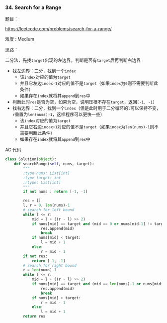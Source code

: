 ### 34. Search for a Range



题目：

 https://leetcode.com/problems/search-for-a-range/



难度 : Medium



思路：

二分法，先找```target```出现的左边界，判断是否有```target```后再判断右边界

- 找左边界：二分，找到一个```index```
    - 该```index```对应的值为```target```  
    - 并且它左边```index-1```对应的值不是```target```（如果```index```为```0```则不需要判断此条件）
    - 如果存在```index```就将其```append```到```res```中
- 判断此时```res```是否为空，如果为空，说明压根不存在```target```，返回```[-1, -1]```
- 找右边界：二分，找到一个```index```（但是此时用于二分循环的```l```可以保持不变，```r```重置为```len(nums)-1```，这样程序可以更快一些）
    - 该```index```对应的值为```target```
    - 并且它右边```index+1```对应的值不是```target```（如果```index```为```len(nums)-1```则不需要判断此条件）   
    - 如果存在```index```就将其```append```到```res```中



AC 代码




```python
class Solution(object):
    def searchRange(self, nums, target):
        """
        :type nums: List[int]
        :type target: int
        :rtype: List[int]
        """
        if not nums : return [-1, -1]

        res = []
        l, r = 0, len(nums)-1
        # search for left bound
        while l <= r:
            mid = l + ((r - l) >> 2)
            if nums[mid] == target and (mid == 0 or nums[mid-1] != target):
                res.append(mid)
                break
            if nums[mid] < target:
                l = mid + 1
            else:
                r = mid - 1
        if not res:
            return [-1, -1]
        # search for right bound
        r = len(nums)-1
        while l <= r:
            mid = l + ((r - l) >> 2)
            if nums[mid] == target and (mid == len(nums)-1 or nums[mid+1] != target):
                res.append(mid)
                break
            if nums[mid] > target:
                r = mid - 1
            else:
                l = mid + 1       
        return res
```





